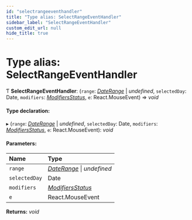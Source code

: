 ```yaml
---
id: "selectrangeeventhandler"
title: "Type alias: SelectRangeEventHandler"
sidebar_label: "SelectRangeEventHandler"
custom_edit_url: null
hide_title: true
---
```


# Type alias: SelectRangeEventHandler

Ƭ **SelectRangeEventHandler**: (`range`: [*DateRange*](daterange.md) \| *undefined*, `selectedDay`: Date, `modifiers`: [*ModifiersStatus*](modifiersstatus.md), `e`: React.MouseEvent) => *void*

#### Type declaration:

▸ (`range`: [*DateRange*](daterange.md) \| *undefined*, `selectedDay`: Date, `modifiers`: [*ModifiersStatus*](modifiersstatus.md), `e`: React.MouseEvent): *void*

#### Parameters:

Name | Type |
:------ | :------ |
`range` | [*DateRange*](daterange.md) \| *undefined* |
`selectedDay` | Date |
`modifiers` | [*ModifiersStatus*](modifiersstatus.md) |
`e` | React.MouseEvent |

**Returns:** *void*
